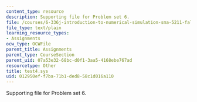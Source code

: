 ```yaml
---
content_type: resource
description: Supporting file for Problem set 6.
file: /courses/6-336j-introduction-to-numerical-simulation-sma-5211-fall-2003/012950eff7ba71b1ded858c1d016a110_test4.sys
file_type: text/plain
learning_resource_types:
- Assignments
ocw_type: OCWFile
parent_title: Assignments
parent_type: CourseSection
parent_uid: 07a53e32-68bc-d0f1-3aa5-4168ebe767ad
resourcetype: Other
title: test4.sys
uid: 012950ef-f7ba-71b1-ded8-58c1d016a110
---
```

Supporting file for Problem set 6.

